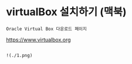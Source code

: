 # virtualBox 설치하기 (맥북)
~~~
Oracle Virtual Box 다운로드 페이지
~~~
<https://www.virtualbox.org>
~~~

!(./1.png)

